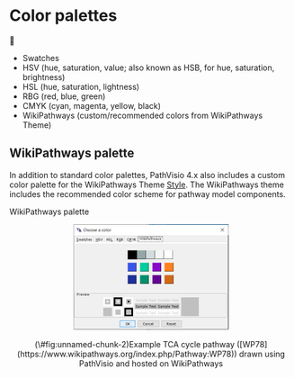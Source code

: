 


# Color palettes

🎨

* Swatches
* HSV (hue, saturation, value; also known as HSB, for hue, saturation, brightness)
* HSL (hue, saturation, lightness)
* RBG (red, blue, green)
* CMYK (cyan, magenta, yellow, black) 
* WikiPathways (custom/recommended colors from WikiPathways Theme)


## WikiPathways palette

In addition to standard color palettes, PathVisio 4.x also includes a custom color palette for the WikiPathways Theme [Style](https://new.wikipathways.org/style). The WikiPathways theme includes the recommended color scheme for pathway model components. 

WikiPathways palette

<div class="figure" style="text-align: center">
<img src="images/screenshots/wikipathways-palette.png" alt="Example TCA cycle pathway ([WP78](https://www.wikipathways.org/index.php/Pathway:WP78)) drawn using PathVisio and hosted on WikiPathways" width="276" />
<p class="caption">(\#fig:unnamed-chunk-2)Example TCA cycle pathway ([WP78](https://www.wikipathways.org/index.php/Pathway:WP78)) drawn using PathVisio and hosted on WikiPathways</p>
</div>

